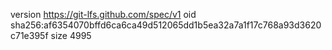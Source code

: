 version https://git-lfs.github.com/spec/v1
oid sha256:af6354070bffd6ca6ca49d512065dd1b5ea32a7a1f17c768a93d3620c71e395f
size 4995
